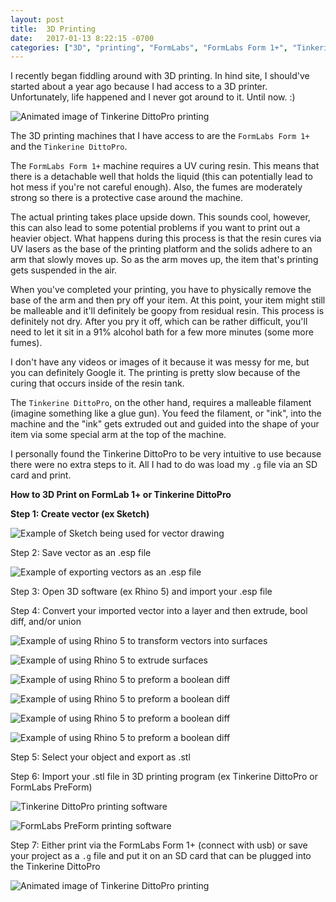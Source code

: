 ```yaml
---
layout: post
title:  3D Printing
date:   2017-01-13 8:22:15 -0700
categories: ["3D", "printing", "FormLabs", "FormLabs Form 1+", "Tinkerine", "DittoPro"]
---
```


I recently began fiddling around with 3D printing. In hind site, I should've started about a year ago because I had access to a 3D printer. Unfortunately, life happened and I never got around to it. Until now. :)

![Animated image of Tinkerine DittoPro printing](https://raw.githubusercontent.com/seimith/seimith.github.io/master/_assets/2017-01-13-assets/13Large.gif "Animated image of Tinkerine DittoPro printing")

The 3D printing machines that I have access to are the `FormLabs Form 1+` and the `Tinkerine DittoPro`.

The `FormLabs Form 1+` machine requires a UV curing resin. This means that there is a detachable well that holds the liquid (this can potentially lead to hot mess if you're not careful enough). Also, the fumes are moderately strong so there is a protective case around the machine.

The actual printing takes place upside down. This sounds cool, however, this can also lead to some potential problems if you want to print out a heavier object. What happens during this process is that the resin cures via UV lasers as the base of the printing platform and the solids adhere to an arm that slowly moves up. So as the arm moves up, the item that's printing gets suspended in the air.

When you've completed your printing, you have to physically remove the base of the arm and then pry off your item. At this point, your item might still be malleable and it'll definitely be goopy from residual resin. This process is definitely not dry. After you pry it off, which can be rather difficult, you'll need to let it sit in a 91% alcohol bath for a few more minutes (some more fumes).

I don't have any videos or images of it because it was messy for me, but you can definitely Google it. The printing is pretty slow because of the curing that occurs inside of the resin tank.

The `Tinkerine DittoPro`, on the other hand, requires a malleable filament (imagine something like a glue gun). You feed the filament, or "ink", into the machine and the "ink" gets extruded out and guided into the shape of your item via some special arm at the top of the machine.

I personally found the Tinkerine DittoPro to be very intuitive to use because there were no extra steps to it. All I had to do was load my `.g` file via an SD card and print.

**How to 3D Print on FormLab 1+ or Tinkerine DittoPro**

**Step 1: Create vector (ex Sketch)**

![Example of Sketch being used for vector drawing](https://raw.githubusercontent.com/seimith/seimith.github.io/master/_assets/2017-01-13-assets/1.png "Example of Sketch being used for vector drawing")

Step 2: Save vector as an .esp file

![Example of exporting vectors as an .esp file](https://raw.githubusercontent.com/seimith/seimith.github.io/master/_assets/2017-01-13-assets/2.png "Example of exporting vectors as an .esp file")

Step 3: Open 3D software (ex Rhino 5) and import your .esp file

Step 4: Convert your imported vector into a layer and then extrude, bool diff, and/or union

![Example of using Rhino 5 to transform vectors into surfaces](https://raw.githubusercontent.com/seimith/seimith.github.io/master/_assets/2017-01-13-assets/3.png "Example of using Rhino 5 to transform vectors into surfaces")


![Example of using Rhino 5 to extrude surfaces](https://raw.githubusercontent.com/seimith/seimith.github.io/master/_assets/2017-01-13-assets/4.png "Example of using Rhino 5 to extrude surfaces")

![Example of using Rhino 5 to preform a boolean diff](https://raw.githubusercontent.com/seimith/seimith.github.io/master/_assets/2017-01-13-assets/7.png "Example of using Rhino 5 to preform a boolean diff")

![Example of using Rhino 5 to preform a boolean diff](https://raw.githubusercontent.com/seimith/seimith.github.io/master/_assets/2017-01-13-assets/6.png "Example of using Rhino 5 to preform a boolean diff")


![Example of using Rhino 5 to preform a boolean diff](https://raw.githubusercontent.com/seimith/seimith.github.io/master/_assets/2017-01-13-assets/7.png "Example of using Rhino 5 to preform a boolean diff")


![Example of using Rhino 5 to preform a boolean diff](https://raw.githubusercontent.com/seimith/seimith.github.io/master/_assets/2017-01-13-assets/8.gif "Example of using Rhino 5 to preform a boolean diff")

Step 5: Select your object and export as .stl

Step 6: Import your .stl file in 3D printing program (ex Tinkerine DittoPro or FormLabs PreForm)

![Tinkerine DittoPro printing software](https://raw.githubusercontent.com/seimith/seimith.github.io/master/_assets/2017-01-13-assets/10.png "Tinkerine DittoPro printing software")


![FormLabs PreForm printing software](https://raw.githubusercontent.com/seimith/seimith.github.io/master/_assets/2017-01-13-assets/11.png "FormLabs PreForm printing software")

Step 7: Either print via the FormLabs Form 1+ (connect with usb) or save your project as a `.g` file and put it on an SD card that can be plugged into the Tinkerine DittoPro


![Animated image of Tinkerine DittoPro printing](https://raw.githubusercontent.com/seimith/seimith.github.io/master/_assets/2017-01-13-assets/13Large.gif "Animated image of Tinkerine DittoPro printing")
